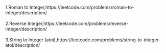 <br>
1.Roman to Integer,https://leetcode.com/problems/roman-to-integer/description/ 
</br>
<br>
2.Reverse Integer,https://leetcode.com/problems/reverse-integer/description/
</br>
<br>
3.String to Integer (atoi),https://leetcode.com/problems/string-to-integer-atoi/description/
</br>
